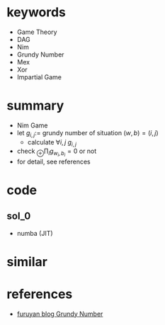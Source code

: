 # []()


# keywords 
- Game Theory 
- DAG
- Nim
- Grundy Number 
- Mex
- Xor
- Impartial Game


# summary
- Nim Game
- let $g_{i, j} :=$ grundy number of situation $(w, b) = (i, j)$
  - calculate $\forall{i, j}\ g_{i, j}$
- check $_\oplus\prod_i{g_{w_i, b_i}} = 0$ or not
- for detail, see references


# code 
## sol_0
- numba (JIT)


# similar 


# references
- [furuyan blog Grundy Number](https://www.creativ.xyz/grundy-number-1065/)